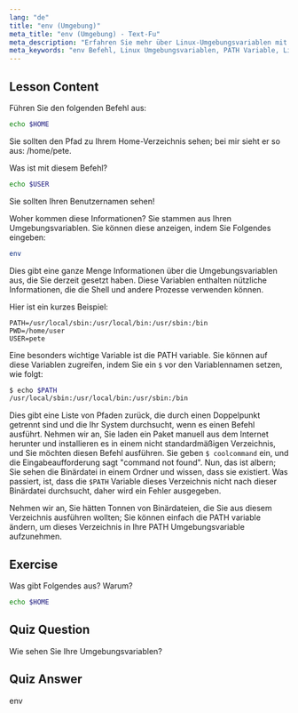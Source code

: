 ```yaml
---
lang: "de"
title: "env (Umgebung)"
meta_title: "env (Umgebung) - Text-Fu"
meta_description: "Erfahren Sie mehr über Linux-Umgebungsvariablen mit dem Befehl 'env'. Verstehen Sie die Variablen PATH, HOME und USER. Erhalten Sie eine Einführung in die Verwaltung Ihrer Linux-Umgebung."
meta_keywords: "env Befehl, Linux Umgebungsvariablen, PATH Variable, Linux Tutorial, Linux für Anfänger, Shell Variablen, Linux Anleitung"
---
```


## Lesson Content

Führen Sie den folgenden Befehl aus:

```bash
echo $HOME
```

Sie sollten den Pfad zu Ihrem Home-Verzeichnis sehen; bei mir sieht er so aus: /home/pete.

Was ist mit diesem Befehl?

```bash
echo $USER
```

Sie sollten Ihren Benutzernamen sehen!

Woher kommen diese Informationen? Sie stammen aus Ihren Umgebungsvariablen. Sie können diese anzeigen, indem Sie Folgendes eingeben:

```bash
env
```

Dies gibt eine ganze Menge Informationen über die Umgebungsvariablen aus, die Sie derzeit gesetzt haben. Diese Variablen enthalten nützliche Informationen, die die Shell und andere Prozesse verwenden können.

Hier ist ein kurzes Beispiel:

```plaintext
PATH=/usr/local/sbin:/usr/local/bin:/usr/sbin:/bin
PWD=/home/user
USER=pete
```

Eine besonders wichtige Variable ist die PATH variable. Sie können auf diese Variablen zugreifen, indem Sie ein `$` vor den Variablennamen setzen, wie folgt:

```bash
$ echo $PATH
/usr/local/sbin:/usr/local/bin:/usr/sbin:/bin
```

Dies gibt eine Liste von Pfaden zurück, die durch einen Doppelpunkt getrennt sind und die Ihr System durchsucht, wenn es einen Befehl ausführt. Nehmen wir an, Sie laden ein Paket manuell aus dem Internet herunter und installieren es in einem nicht standardmäßigen Verzeichnis, und Sie möchten diesen Befehl ausführen. Sie geben `$ coolcommand` ein, und die Eingabeaufforderung sagt "command not found". Nun, das ist albern; Sie sehen die Binärdatei in einem Ordner und wissen, dass sie existiert. Was passiert, ist, dass die `$PATH` Variable dieses Verzeichnis nicht nach dieser Binärdatei durchsucht, daher wird ein Fehler ausgegeben.

Nehmen wir an, Sie hätten Tonnen von Binärdateien, die Sie aus diesem Verzeichnis ausführen wollten; Sie können einfach die PATH variable ändern, um dieses Verzeichnis in Ihre PATH Umgebungsvariable aufzunehmen.

## Exercise

Was gibt Folgendes aus? Warum?

```bash
echo $HOME
```

## Quiz Question

Wie sehen Sie Ihre Umgebungsvariablen?

## Quiz Answer

env
